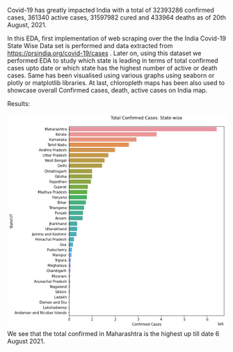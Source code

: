 Covid-19 has greatly impacted India with a total of 32393286 confirmed cases, 361340 active cases, 31597982 cured and 433964 deaths as of 20th August, 2021.

In this EDA, first implementation of web scraping over the the India Covid-19 State Wise Data set is performed and data extracted from https://prsindia.org/covid-19/cases . Later on, using this dataset we performed EDA to study which state is leading in terms of total confirmed cases upto date or which state has the highest number of active or death cases. Same has been visualised using various graphs using seaborn or plotly or matplotlib libraries. At last, chloropleth maps has been also used to showcase overall Confirmed cases, death, active cases on India map.

Results:

<img src="https://github.com/SAMR0CK/COvid_19_Data_Analysis_INDIA/blob/main/download%20(1).png">
We see that the total confirmed in Maharashtra is the highest up till date 6 August 2021.
